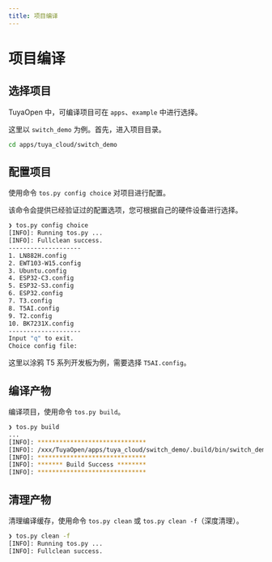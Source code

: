 ```yaml
---
title: 项目编译
---
```


# 项目编译

## 选择项目

TuyaOpen 中，可编译项目可在 `apps`、`example` 中进行选择。

这里以 `switch_demo` 为例。首先，进入项目目录。

```bash
cd apps/tuya_cloud/switch_demo
```

## 配置项目

使用命令 `tos.py config choice` 对项目进行配置。

该命令会提供已经验证过的配置选项，您可根据自己的硬件设备进行选择。

```bash
❯ tos.py config choice
[INFO]: Running tos.py ...
[INFO]: Fullclean success.
--------------------
1. LN882H.config
2. EWT103-W15.config
3. Ubuntu.config
4. ESP32-C3.config
5. ESP32-S3.config
6. ESP32.config
7. T3.config
8. T5AI.config
9. T2.config
10. BK7231X.config
--------------------
Input "q" to exit.
Choice config file:
```

这里以涂鸦 T5 系列开发板为例，需要选择 `T5AI.config`。

## 编译产物

编译项目，使用命令 `tos.py build`。

```bash
❯ tos.py build
...
[INFO]: ******************************
[INFO]: /xxx/TuyaOpen/apps/tuya_cloud/switch_demo/.build/bin/switch_demo_QIO_1.0.0.bin
[INFO]: ******************************
[INFO]: ******* Build Success ********
[INFO]: ******************************

```

## 清理产物

清理编译缓存，使用命令 `tos.py clean` 或 `tos.py clean -f`（深度清理）。

```bash
❯ tos.py clean -f
[INFO]: Running tos.py ...
[INFO]: Fullclean success.
```
